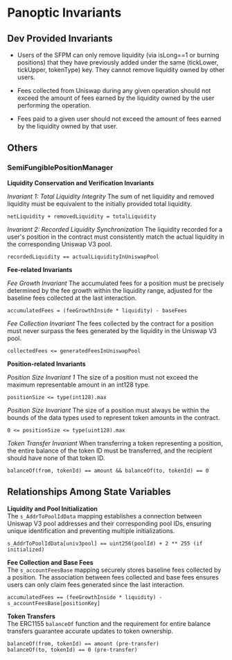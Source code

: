 # Panoptic Invariants

## Dev Provided Invariants
- Users of the SFPM can only remove liquidity (via isLong==1 or burning positions) that they have previously added under the same (tickLower, tickUpper, tokenType) key. They cannot remove liquidity owned by other users.
    
- Fees collected from Uniswap during any given operation should not exceed the amount of fees earned by the liquidity owned by the user performing the operation.
    
- Fees paid to a given user should not exceed the amount of fees earned by the liquidity owned by that user.


## Others 
### SemiFungiblePositionManager
**Liquidity Conservation and Verification Invariants**

*Invariant 1: Total Liquidity Integrity*
The sum of net liquidity and removed liquidity must be equivalent to the initially provided total liquidity.

```
netLiquidity + removedLiquidity = totalLiquidity
```

*Invariant 2: Recorded Liquidity Synchronization*
The liquidity recorded for a user's position in the contract must consistently match the actual liquidity in the corresponding Uniswap V3 pool.

```
recordedLiquidity == actualLiquidityInUniswapPool
```

**Fee-related Invariants**

*Fee Growth Invariant*
The accumulated fees for a position must be precisely determined by the fee growth within the liquidity range, adjusted for the baseline fees collected at the last interaction.

```
accumulatedFees = (feeGrowthInside * liquidity) - baseFees
```

*Fee Collection Invariant*
The fees collected by the contract for a position must never surpass the fees generated by the liquidity in the Uniswap V3 pool.

```
collectedFees <= generatedFeesInUniswapPool
```

**Position-related Invariants**

*Position Size Invariant 1*
The size of a position must not exceed the maximum representable amount in an int128 type.

```
positionSize <= type(int128).max
```

*Position Size Invariant*
The size of a position must always be within the bounds of the data types used to represent token amounts in the contract.

```
0 <= positionSize <= type(uint128).max
```


*Token Transfer Invariant*
When transferring a token representing a position, the entire balance of the token ID must be transferred, and the recipient should have none of that token ID.

```
balanceOf(from, tokenId) == amount && balanceOf(to, tokenId) == 0
```


## Relationships Among State Variables

**Liquidity and Pool Initialization**  
The `s_AddrToPoolIdData` mapping establishes a connection between Uniswap V3 pool addresses and their corresponding pool IDs, ensuring unique identification and preventing multiple initializations.

```
s_AddrToPoolIdData[univ3pool] == uint256(poolId) + 2 ** 255 (if initialized)
```

**Fee Collection and Base Fees**  
The `s_accountFeesBase` mapping securely stores baseline fees collected by a position. The association between fees collected and base fees ensures users can only claim fees generated since the last interaction.

```
accumulatedFees == (feeGrowthInside * liquidity) - s_accountFeesBase[positionKey]
```

**Token Transfers**  
The ERC1155 `balanceOf` function and the requirement for entire balance transfers guarantee accurate updates to token ownership.

```
balanceOf(from, tokenId) == amount (pre-transfer)
balanceOf(to, tokenId) == 0 (pre-transfer)
```

